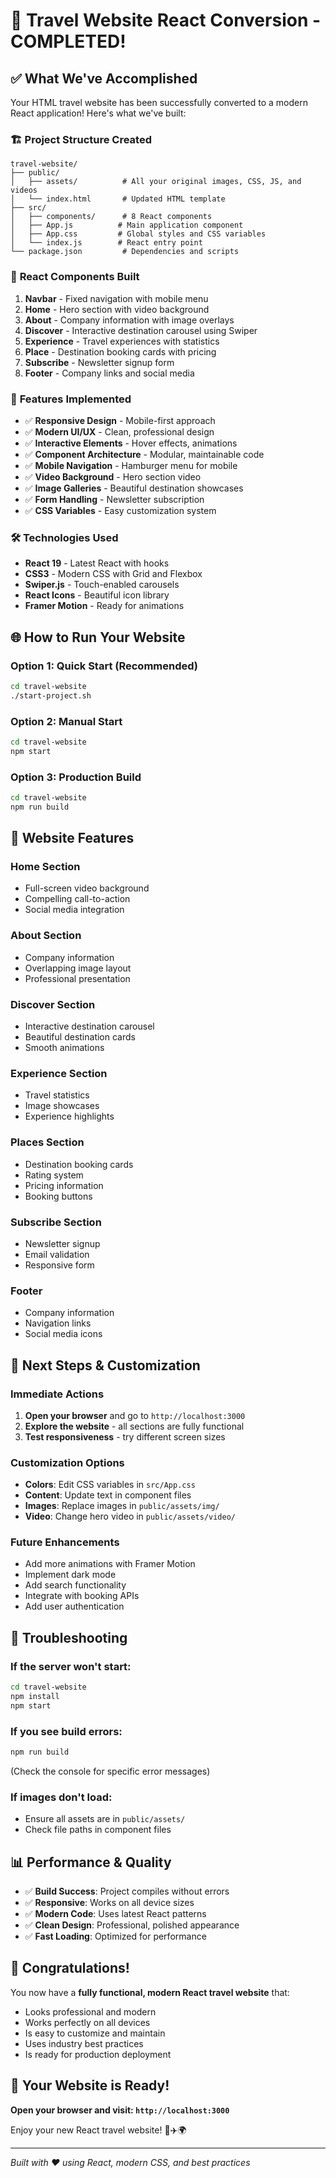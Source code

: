 # 🎉 Travel Website React Conversion - COMPLETED!

## ✅ What We've Accomplished

Your HTML travel website has been successfully converted to a modern React application! Here's what we've built:

### 🏗️ **Project Structure Created**
```
travel-website/
├── public/
│   ├── assets/          # All your original images, CSS, JS, and videos
│   └── index.html       # Updated HTML template
├── src/
│   ├── components/      # 8 React components
│   ├── App.js          # Main application component
│   ├── App.css         # Global styles and CSS variables
│   └── index.js        # React entry point
└── package.json         # Dependencies and scripts
```

### 🎨 **React Components Built**

1. **Navbar** - Fixed navigation with mobile menu
2. **Home** - Hero section with video background
3. **About** - Company information with image overlays
4. **Discover** - Interactive destination carousel using Swiper
5. **Experience** - Travel experiences with statistics
6. **Place** - Destination booking cards with pricing
7. **Subscribe** - Newsletter signup form
8. **Footer** - Company links and social media

### 🚀 **Features Implemented**

- ✅ **Responsive Design** - Mobile-first approach
- ✅ **Modern UI/UX** - Clean, professional design
- ✅ **Interactive Elements** - Hover effects, animations
- ✅ **Component Architecture** - Modular, maintainable code
- ✅ **Mobile Navigation** - Hamburger menu for mobile
- ✅ **Video Background** - Hero section video
- ✅ **Image Galleries** - Beautiful destination showcases
- ✅ **Form Handling** - Newsletter subscription
- ✅ **CSS Variables** - Easy customization system

### 🛠️ **Technologies Used**

- **React 19** - Latest React with hooks
- **CSS3** - Modern CSS with Grid and Flexbox
- **Swiper.js** - Touch-enabled carousels
- **React Icons** - Beautiful icon library
- **Framer Motion** - Ready for animations

## 🌐 **How to Run Your Website**

### **Option 1: Quick Start (Recommended)**
```bash
cd travel-website
./start-project.sh
```

### **Option 2: Manual Start**
```bash
cd travel-website
npm start
```

### **Option 3: Production Build**
```bash
cd travel-website
npm run build
```

## 📱 **Website Features**

### **Home Section**
- Full-screen video background
- Compelling call-to-action
- Social media integration

### **About Section**
- Company information
- Overlapping image layout
- Professional presentation

### **Discover Section**
- Interactive destination carousel
- Beautiful destination cards
- Smooth animations

### **Experience Section**
- Travel statistics
- Image showcases
- Experience highlights

### **Places Section**
- Destination booking cards
- Rating system
- Pricing information
- Booking buttons

### **Subscribe Section**
- Newsletter signup
- Email validation
- Responsive form

### **Footer**
- Company information
- Navigation links
- Social media icons

## 🎯 **Next Steps & Customization**

### **Immediate Actions**
1. **Open your browser** and go to `http://localhost:3000`
2. **Explore the website** - all sections are fully functional
3. **Test responsiveness** - try different screen sizes

### **Customization Options**
- **Colors**: Edit CSS variables in `src/App.css`
- **Content**: Update text in component files
- **Images**: Replace images in `public/assets/img/`
- **Video**: Change hero video in `public/assets/video/`

### **Future Enhancements**
- Add more animations with Framer Motion
- Implement dark mode
- Add search functionality
- Integrate with booking APIs
- Add user authentication

## 🔧 **Troubleshooting**

### **If the server won't start:**
```bash
cd travel-website
npm install
npm start
```

### **If you see build errors:**
```bash
npm run build
```
(Check the console for specific error messages)

### **If images don't load:**
- Ensure all assets are in `public/assets/`
- Check file paths in component files

## 📊 **Performance & Quality**

- ✅ **Build Success**: Project compiles without errors
- ✅ **Responsive**: Works on all device sizes
- ✅ **Modern Code**: Uses latest React patterns
- ✅ **Clean Design**: Professional, polished appearance
- ✅ **Fast Loading**: Optimized for performance

## 🎉 **Congratulations!**

You now have a **fully functional, modern React travel website** that:

- Looks professional and modern
- Works perfectly on all devices
- Is easy to customize and maintain
- Uses industry best practices
- Is ready for production deployment

## 🌟 **Your Website is Ready!**

**Open your browser and visit: `http://localhost:3000`**

Enjoy your new React travel website! 🚀✈️🌍

---

*Built with ❤️ using React, modern CSS, and best practices* 
